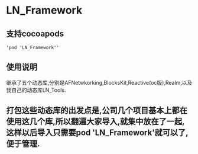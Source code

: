 # LN_Framework
## 支持cocoapods
	'pod 'LN_Framework''
	
## 使用说明

继承了五个动态库,分别是AFNetwkorking,BlocksKit,Reactive(oc版),Realm,以及我自己的动态库LN_Tools.

## 打包这些动态库的出发点是,公司几个项目基本上都在使用这几个库,所以翻遍大家导入,就集中放在了一起,这样以后导入只需要pod 'LN_Framework'就可以了,便于管理.
